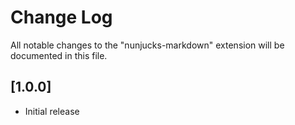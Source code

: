 # Change Log

All notable changes to the "nunjucks-markdown" extension will be documented in this file.

## [1.0.0]

- Initial release
